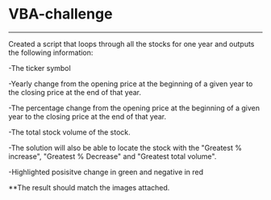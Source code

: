 # VBA-challenge
------------------

Created a script that loops through all the stocks for one year and outputs the following information:

-The ticker symbol

-Yearly change from the opening price at the beginning of a given year to the closing price at the end of that year.

-The percentage change from the opening price at the beginning of a given year to the closing price at the end of that year.

-The total stock volume of the stock. 

-The solution will also be able to locate the stock with the "Greatest % increase", "Greatest % Decrease" and "Greatest total volume".

-Highlighted posisitve change in green and negative in red

**The result should match the images attached.
